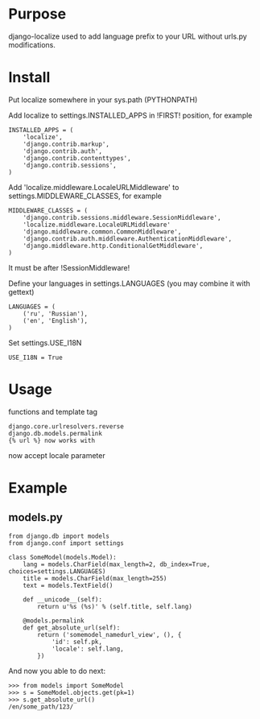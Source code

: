 Purpose
=======

django-localize used to add language prefix to your URL without urls.py modifications.


Install
=======

Put localize somewhere in your sys.path (PYTHONPATH)

Add localize to settings.INSTALLED_APPS in !FIRST! position, for example

    INSTALLED_APPS = (
        'localize',
        'django.contrib.markup',
        'django.contrib.auth',
        'django.contrib.contenttypes',
        'django.contrib.sessions',
    )

Add 'localize.middleware.LocaleURLMiddleware' to settings.MIDDLEWARE_CLASSES, for example

    MIDDLEWARE_CLASSES = (
        'django.contrib.sessions.middleware.SessionMiddleware',
        'localize.middleware.LocaleURLMiddleware'
        'django.middleware.common.CommonMiddleware',
        'django.contrib.auth.middleware.AuthenticationMiddleware',
        'django.middleware.http.ConditionalGetMiddleware',
    )

It must be after !SessionMiddleware!


Define your languages in settings.LANGUAGES (you may combine it with gettext)

    LANGUAGES = (
        ('ru', 'Russian'),
        ('en', 'English'),
    )

Set settings.USE_I18N

    USE_I18N = True

Usage
=====

functions and template tag

    django.core.urlresolvers.reverse
    django.db.models.permalink
    {% url %} now works with

now accept locale parameter

Example
=======

models.py
---------

    from django.db import models
    from django.conf import settings

    class SomeModel(models.Model):
        lang = models.CharField(max_length=2, db_index=True, choices=settings.LANGUAGES)
        title = models.CharField(max_length=255)
        text = models.TextField()

        def __unicode__(self):
            return u'%s (%s)' % (self.title, self.lang)

        @models.permalink
        def get_absolute_url(self):
            return ('somemodel_namedurl_view', (), {
                'id': self.pk,
                'locale': self.lang,
            })

And now you able to do next:

    >>> from models import SomeModel
    >>> s = SomeModel.objects.get(pk=1)
    >>> s.get_absolute_url()
    /en/some_path/123/

